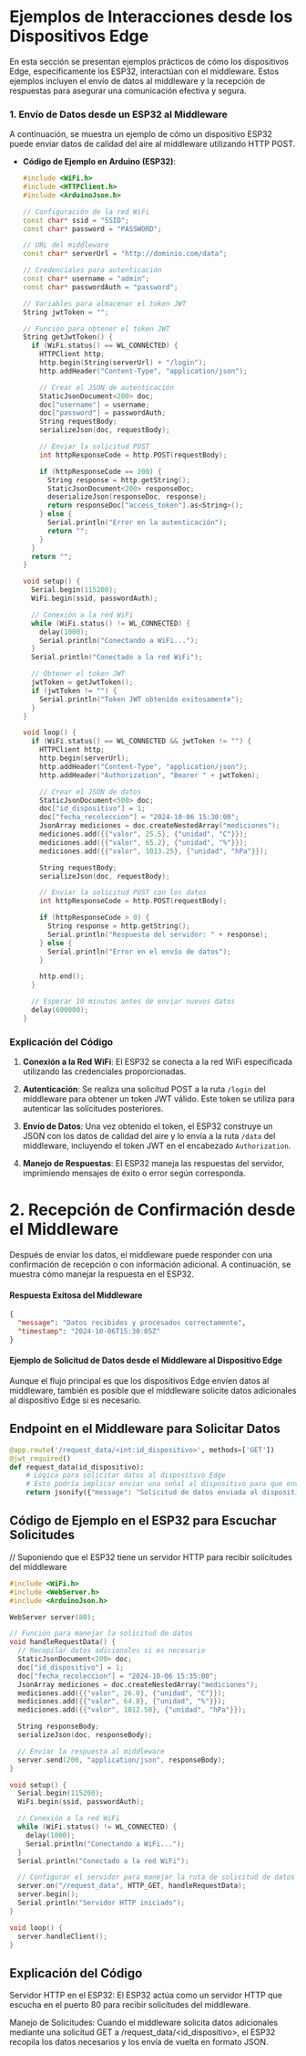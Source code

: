 # Ejemplos de Interacciones desde los Dispositivos Edge

En esta sección se presentan ejemplos prácticos de cómo los dispositivos Edge, específicamente los ESP32, interactúan con el middleware. 
Estos ejemplos incluyen el envío de datos al middleware y la recepción de respuestas para asegurar una comunicación efectiva y segura.


### 1. Envío de Datos desde un ESP32 al Middleware

A continuación, se muestra un ejemplo de cómo un dispositivo ESP32 puede enviar datos de calidad del aire al middleware utilizando HTTP POST.


- **Código de Ejemplo en Arduino (ESP32)**:

    ```cpp
    #include <WiFi.h>
    #include <HTTPClient.h>
    #include <ArduinoJson.h>
    
    // Configuración de la red WiFi
    const char* ssid = "SSID";
    const char* password = "PASSWORD";
    
    // URL del middleware
    const char* serverUrl = "http://dominio.com/data";
    
    // Credenciales para autenticación
    const char* username = "admin";
    const char* passwordAuth = "password";
    
    // Variables para almacenar el token JWT
    String jwtToken = "";
    
    // Función para obtener el token JWT
    String getJwtToken() {
      if (WiFi.status() == WL_CONNECTED) {
        HTTPClient http;
        http.begin(String(serverUrl) + "/login");
        http.addHeader("Content-Type", "application/json");
    
        // Crear el JSON de autenticación
        StaticJsonDocument<200> doc;
        doc["username"] = username;
        doc["password"] = passwordAuth;
        String requestBody;
        serializeJson(doc, requestBody);
    
        // Enviar la solicitud POST
        int httpResponseCode = http.POST(requestBody);
    
        if (httpResponseCode == 200) {
          String response = http.getString();
          StaticJsonDocument<200> responseDoc;
          deserializeJson(responseDoc, response);
          return responseDoc["access_token"].as<String>();
        } else {
          Serial.println("Error en la autenticación");
          return "";
        }
      }
      return "";
    }
    
    void setup() {
      Serial.begin(115200);
      WiFi.begin(ssid, passwordAuth);
    
      // Conexión a la red WiFi
      while (WiFi.status() != WL_CONNECTED) {
        delay(1000);
        Serial.println("Conectando a WiFi...");
      }
      Serial.println("Conectado a la red WiFi");
    
      // Obtener el token JWT
      jwtToken = getJwtToken();
      if (jwtToken != "") {
        Serial.println("Token JWT obtenido exitosamente");
      }
    }
    
    void loop() {
      if (WiFi.status() == WL_CONNECTED && jwtToken != "") {
        HTTPClient http;
        http.begin(serverUrl);
        http.addHeader("Content-Type", "application/json");
        http.addHeader("Authorization", "Bearer " + jwtToken);
    
        // Crear el JSON de datos
        StaticJsonDocument<500> doc;
        doc["id_dispositivo"] = 1;
        doc["fecha_recoleccion"] = "2024-10-06 15:30:00";
        JsonArray mediciones = doc.createNestedArray("mediciones");
        mediciones.add({{"valor", 25.5}, {"unidad", "C"}});
        mediciones.add({{"valor", 65.2}, {"unidad", "%"}});
        mediciones.add({{"valor", 1013.25}, {"unidad", "hPa"}});
    
        String requestBody;
        serializeJson(doc, requestBody);
    
        // Enviar la solicitud POST con los datos
        int httpResponseCode = http.POST(requestBody);
    
        if (httpResponseCode > 0) {
          String response = http.getString();
          Serial.println("Respuesta del servidor: " + response);
        } else {
          Serial.println("Error en el envío de datos");
        }
    
        http.end();
      }
    
      // Esperar 10 minutos antes de enviar nuevos datos
      delay(600000);
    }
    ```

### Explicación del Código

1. **Conexión a la Red WiFi**: El ESP32 se conecta a la red WiFi especificada utilizando las credenciales proporcionadas.

2. **Autenticación**: Se realiza una solicitud POST a la ruta `/login` del middleware para obtener un token JWT válido. Este token se utiliza para autenticar las solicitudes posteriores.

3. **Envío de Datos**: Una vez obtenido el token, el ESP32 construye un JSON con los datos de calidad del aire y lo envía a la ruta `/data` del middleware, incluyendo el token JWT en el encabezado `Authorization`.

4. **Manejo de Respuestas**: El ESP32 maneja las respuestas del servidor, imprimiendo mensajes de éxito o error según corresponda.

# 2. Recepción de Confirmación desde el Middleware

Después de enviar los datos, el middleware puede responder con una confirmación de recepción o con información adicional. A continuación, se muestra cómo manejar la respuesta en el ESP32.

#### Respuesta Exitosa del Middleware

```json
{
  "message": "Datos recibidos y procesados correctamente",
  "timestamp": "2024-10-06T15:30:05Z"
}
```
#### Ejemplo de Solicitud de Datos desde el Middleware al Dispositivo Edge

Aunque el flujo principal es que los dispositivos Edge envíen datos al middleware, también es posible que el middleware solicite datos adicionales al dispositivo Edge si es necesario.

## Endpoint en el Middleware para Solicitar Datos
```python
@app.route('/request_data/<int:id_dispositivo>', methods=['GET'])
@jwt_required()
def request_data(id_dispositivo):
    # Lógica para solicitar datos al dispositivo Edge
    # Esto podría implicar enviar una señal al dispositivo para que envíe datos adicionales
    return jsonify({"message": "Solicitud de datos enviada al dispositivo Edge"}), 200
```
## Código de Ejemplo en el ESP32 para Escuchar Solicitudes

// Suponiendo que el ESP32 tiene un servidor HTTP para recibir solicitudes del middleware
```cpp
#include <WiFi.h>
#include <WebServer.h>
#include <ArduinoJson.h>

WebServer server(80);

// Función para manejar la solicitud de datos
void handleRequestData() {
  // Recopilar datos adicionales si es necesario
  StaticJsonDocument<200> doc;
  doc["id_dispositivo"] = 1;
  doc["fecha_recoleccion"] = "2024-10-06 15:35:00";
  JsonArray mediciones = doc.createNestedArray("mediciones");
  mediciones.add({{"valor", 26.0}, {"unidad", "C"}});
  mediciones.add({{"valor", 64.8}, {"unidad", "%"}});
  mediciones.add({{"valor", 1012.50}, {"unidad", "hPa"}});

  String responseBody;
  serializeJson(doc, responseBody);

  // Enviar la respuesta al middleware
  server.send(200, "application/json", responseBody);
}

void setup() {
  Serial.begin(115200);
  WiFi.begin(ssid, passwordAuth);

  // Conexión a la red WiFi
  while (WiFi.status() != WL_CONNECTED) {
    delay(1000);
    Serial.println("Conectando a WiFi...");
  }
  Serial.println("Conectado a la red WiFi");

  // Configurar el servidor para manejar la ruta de solicitud de datos
  server.on("/request_data", HTTP_GET, handleRequestData);
  server.begin();
  Serial.println("Servidor HTTP iniciado");
}

void loop() {
  server.handleClient();
}
```

## Explicación del Código
Servidor HTTP en el ESP32: El ESP32 actúa como un servidor HTTP que escucha en el puerto 80 para recibir solicitudes del middleware.

Manejo de Solicitudes: Cuando el middleware solicita datos adicionales mediante una solicitud GET a /request_data/<id_dispositivo>, el ESP32 recopila los datos necesarios y los envía de vuelta en formato JSON.

